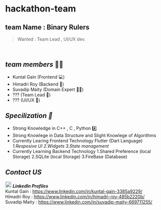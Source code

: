# hackathon-team
## team Name : Binary Rulers
>Wanted : Team Lead , UI/UX dev.

<br>

## ***team members*** 👨‍💻

- Kuntal Gain (Frontend 💻)
- Himadri Roy (Backend 💽)
- Suvadip Maity (Domain Expert 👨‍💼)
- ??? (Team Lead 🤵)
- ??? (UI/UX 📲)

## ***Specilization 💪***

- Strong Knowledge in C++ , C , Python #️⃣
- Strong Knowlege in Data Structure and Slight Knowlege of Algorithms
- Currently Learing Frontend Technology Flutter (Dart Language)
    _1.Resposive UI_
    _2.Widgets_
    _3.State management_
- Currently Learning Backend Technology 
    1.Shared Preference (local Storage)
    2.SQLite (local Storage)
    3.FireBase (Database)

## ***Contact US***

<img src="https://play-lh.googleusercontent.com/kMofEFLjobZy_bCuaiDogzBcUT-dz3BBbOrIEjJ-hqOabjK8ieuevGe6wlTD15QzOqw" width=20/> ***LinkedIn Profiles***
<br>
Kuntal Gain : https://www.linkedin.com/in/kuntal-gain-3385a9229/
<br>
Himadri Roy : https://www.linkedin.com/in/himadri-roy-485b2220b/
<br>
Suvadip Maity : https://www.linkedin.com/in/suvadip-maity-669711255/
